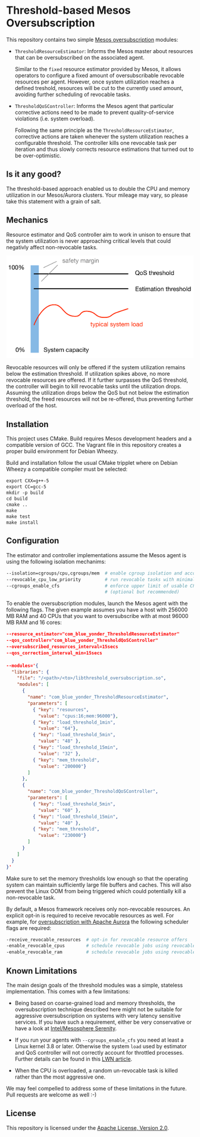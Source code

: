 Threshold-based Mesos Oversubscription
======================================

This repository contains two simple
[Mesos oversubscription](http://mesos.apache.org/documentation/latest/oversubscription/) modules:

* `ThresholdResourceEstimator`: Informs the Mesos master about resources that can be oversubscribed
  on the associated agent.

  Similar to the `fixed` resource estimator provided by Mesos, it allows operators to configure a
  fixed amount of oversubscribable revocable resources per agent. However, once system utilization
  reaches a defined treshold, resources will be cut to the currently used amount, avoiding further
  scheduling of revocable tasks.

* `ThresholdQoSController`: Informs the Mesos agent that particular corrective actions need to be
  made to prevent quality-of-service violations (i.e. system overload).

  Following the same principle as the `ThresholdResourceEstimator`, corrective actions are taken
  whenever the system utilization reaches a configurable threshold. The controller kills one
  revocable task per iteration and thus slowly corrects resource estimations that turned out to be
  over-optimistic.


Is it any good?
---------------

The threshold-based approach enabled us to double the CPU and memory utilization in our
Mesos/Aurora clusters. Your mileage may vary, so please take this statement with a grain of salt.


Mechanics
---------

Resource estimator and QoS controller aim to work in unison to ensure that the system utilization
is never approaching critical levels that could negativly affect non-revocable tasks.

![threshold mechanics](docs/mechanics.png)

Revocable resources will only be offered if the system utilization remains below the estimation
threshold. If utilization spikes above, no more revocable resources are offered. If it further
surpasses the QoS threshold, the controller will begin to kill revocable tasks until the
utilization drops. Assuming the utilization drops below the QoS but not below the estimation
threshold, the freed resources will not be re-offered, thus preventing further overload of the host.


Installation
------------

This project uses CMake. Build requires Mesos development headers and a compatible version of GCC.
The Vagrant file in this repository creates a proper build environment for Debian Wheezy.

Build and installation follow the usual CMake tripplet where on Debian Wheezy a compatible compiler
must be selected:

    export CXX=g++-5
    export CC=gcc-5
    mkdir -p build
    cd build
    cmake ..
    make
    make test
    make install


Configuration
-------------

The estimator and controller implementations assume the Mesos agent is using the following isolation
mechanims:

```bash
--isolation=cgroups/cpu,cgroups/mem  # enable cgroup isolation and accounting
--revocable_cpu_low_priority         # run revocable tasks with minimal CPU shares
--cgroups_enable_cfs                 # enforce upper limit of usable CPU shares
                                     # (optional but recommended)
```

To enable the oversubscription modules, launch the Mesos agent with the following flags. The given
example assumes you have a host with 256000 MB RAM and 40 CPUs that you want to oversubscribe with
at most 96000 MB RAM and 16 cores:

```json
--resource_estimator="com_blue_yonder_ThresholdResourceEstimator"
--qos_controller="com_blue_yonder_ThresholdQoSController"
--oversubscribed_resources_interval=15secs
--qos_correction_interval_min=15secs

--modules='{
  "libraries": {
    "file": "/<path>/<to>/libthreshold_oversubscription.so",
    "modules": [
      {
        "name": "com_blue_yonder_ThresholdResourceEstimator",
        "parameters": [
          { "key": "resources",
            "value": "cpus:16;mem:96000"},
          { "key": "load_threshold_1min",
            "value": "64"},
          { "key": "load_threshold_5min",
            "value": "48" },
          { "key": "load_threshold_15min",
            "value": "32" },
          { "key": "mem_threshold",
            "value": "200000"}
        ]
      },
      {
        "name": "com_blue_yonder_ThresholdQoSController",
        "parameters": [
          { "key": "load_threshold_5min",
            "value": "60" },
          { "key": "load_threshold_15min",
            "value": "40" },
          { "key": "mem_threshold",
            "value": "230000"}
        ]
      }
    ]
  }
}'
```

Make sure to set the memory thresholds low enough so that the operating system can maintain
sufficiently large file buffers and caches. This will also prevent the Linux OOM from being
triggered which could potentially kill a non-revocable task.

By default, a Mesos framework receives only non-revocable resources. An explicit opt-in is
required to receive revocable resources as well. For example, for
[oversubscription with Apache Aurora](https://github.com/apache/aurora/blob/master/docs/features/resource-isolation.md#oversubscription)
the following scheduler flags are required:

```bash
-receive_revocable_resources  # opt-in for revocable resource offers
-enable_revocable_cpus        # schedule revocable jobs using revocable CPU resources
-enable_revocable_ram         # schedule revocable jobs using revocable RAM resources
```


Known Limitations
-----------------

The main design goals of the threshold modules was a simple, stateless implementation.
This comes with a few limitations:

* Being based on coarse-grained load and memory thresholds, the oversubscription technique described
  here might not be suitable for aggressive oversubscription on systems with very latency sensitive
  services. If you have such a requirement, either be very conservative or have a look at
  [Intel/Mesosphere Serenity](https://github.com/mesosphere/serenity).

* If you run your agents with `--cgroups_enable_cfs` you need at least a Linux kernel 3.8 or later.
  Otherwise the system `load` used by estimator and QoS controller will not correctly account for
  throttled processes. Further details can be found in this
  [LWN article](https://lwn.net/Articles/531853/).

* When the CPU is overloaded, a random un-revocable task is killed rather than the most aggressive
  one.

We may feel compelled to address some of these limitations in the future.
Pull requests are welcome as well :-)


License
-------

This repository is licensed under the [Apache License, Version 2.0](http://www.apache.org/licenses/LICENSE-2.0).


